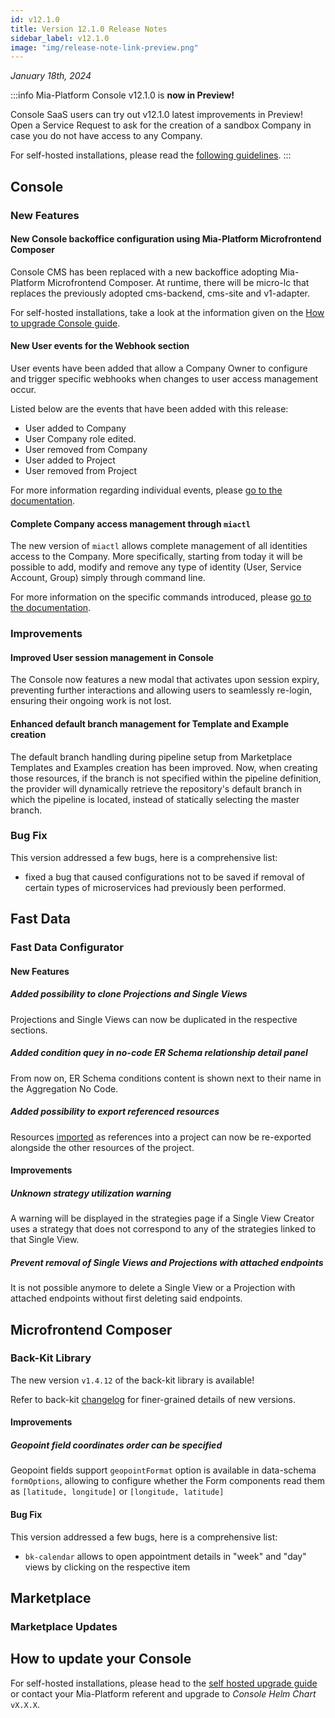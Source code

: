 ```yaml
---
id: v12.1.0
title: Version 12.1.0 Release Notes
sidebar_label: v12.1.0
image: "img/release-note-link-preview.png"
---
```


_January 18th, 2024_


:::info
Mia-Platform Console v12.1.0 is **now in Preview!**

Console SaaS users can try out v12.1.0 latest improvements in Preview! Open a Service Request to ask for the creation of a sandbox Company in case you do not have access to any Company.

For self-hosted installations, please read the [following guidelines](#how-to-update-your-console).
:::

## Console

### New Features

#### New Console backoffice configuration using Mia-Platform Microfrontend Composer

Console CMS has been replaced with a new backoffice adopting Mia-Platform Microfrontend Composer. 
At runtime, there will be micro-lc that replaces the previously adopted cms-backend, cms-site and v1-adapter.

For self-hosted installations, take a look at the information given on the [How to upgrade Console guide]().

#### New User events for the Webhook section

User events have been added that allow a Company Owner to configure and trigger specific webhooks when changes to user access management occur.

Listed below are the events that have been added with this release:

* User added to Company
* User Company role edited.
* User removed from Company
* User added to Project
* User removed from Project

For more information regarding individual events, please [go to the documentation]().

#### Complete Company access management through `miactl`

The new version of `miactl` allows complete management of all identities access to the Company.
More specifically, starting from today it will be possible to add, modify and remove any type of identity (User, Service Account, Group) simply through command line.

For more information on the specific commands introduced, please [go to the documentation]().

### Improvements

#### Improved User session management in Console

The Console now features a new modal that activates upon session expiry, preventing further interactions and allowing users to seamlessly re-login, ensuring their ongoing work is not lost.

#### Enhanced default branch management for Template and Example creation

The default branch handling during pipeline setup from Marketplace Templates and Examples creation has been improved. Now, when creating those resources, if the branch is not specified within the pipeline definition, the provider will dynamically retrieve the repository's default branch in which the pipeline is located, instead of statically selecting the master branch.

### Bug Fix

This version addressed a few bugs, here is a comprehensive list:

* fixed a bug that caused configurations not to be saved if removal of certain types of microservices had previously been performed.

## Fast Data

### Fast Data Configurator

#### New Features

##### Added possibility to clone Projections and Single Views

Projections and Single Views can now be duplicated in the respective sections.

##### Added condition quey in no-code ER Schema relationship detail panel

From now on, ER Schema conditions content is shown next to their name in the Aggregation No Code.

##### Added possibility to export referenced resources

Resources [imported](/fast_data/configuration/import_export.md#import) as references into a project can now be re-exported alongside the other resources of the project.

#### Improvements

##### Unknown strategy utilization warning

A warning will be displayed in the strategies page if a Single View Creator uses a strategy that does not correspond to any of the strategies linked to that Single View.

##### Prevent removal of Single Views and Projections with attached endpoints

It is not possible anymore to delete a Single View or a Projection with attached endpoints without first deleting said endpoints.

## Microfrontend Composer

### Back-Kit Library

The new version `v1.4.12` of the back-kit library is available!

Refer to back-kit [changelog](/microfrontend-composer/back-kit/changelog.md) for finer-grained details of new versions.

#### Improvements

##### Geopoint field coordinates order can be specified

Geopoint fields support `geopointFormat` option is available in data-schema `formOptions`, allowing to configure whether the Form components read them as `[latitude, longitude]` or `[longitude, latitude]`

#### Bug Fix

This version addressed a few bugs, here is a comprehensive list:

* `bk-calendar` allows to open appointment details in "week" and "day" views by clicking on the respective item

## Marketplace

### Marketplace Updates

## How to update your Console

For self-hosted installations, please head to the [self hosted upgrade guide](/infrastructure/self-hosted/installation-chart/100-how-to-upgrade.md#v12---version-upgrades) or contact your Mia-Platform referent and upgrade to _Console Helm Chart_ `vX.X.X`.
